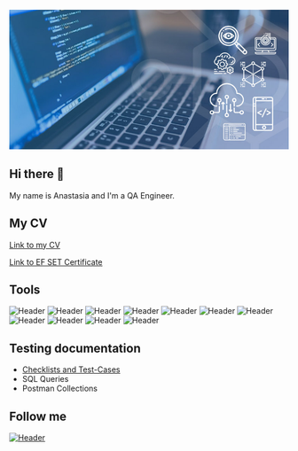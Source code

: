 ![Header](https://github.com/annastagithub/annastagithub/blob/a4293e385dd497dae228349fc90c90b6d0746a50/assets/blog3.jpg)

## Hi there 👋
My name is Anastasia and I'm a QA Engineer.

## My CV 
[Link to my CV](https://www.linkedin.com/in/anastasia-kazei/)  

[Link to EF SET Certificate](https://github.com/annastagithub/annastagithub/blob/main/assets/EF%20SET%20Certificate%20Anastasia%20Kazei.pdf)


## Tools
![Header](https://img.shields.io/badge/Jira-090909?style=for-the-badge&logo=jira&logoColor=136be1)
![Header](https://img.shields.io/badge/Postman-090909?style=for-the-badge&logo=postman&logoColor=f76935)
![Header](https://img.shields.io/badge/Github-090909?style=for-the-badge&logo=github&logoColor=8cc4d7)
![Header](https://img.shields.io/badge/Figma-090909?style=for-the-badge&logo=figma&logoColor=7d5fa6)
![Header](https://img.shields.io/badge/AdobeXD-090909?style=for-the-badge&logo=AdobeXD&logoColor=f7f7f7)
![Header](https://img.shields.io/badge/MySQL-090909?style=for-the-badge&logo=mysql&logoColor=00618a)
![Header](https://img.shields.io/badge/DevTools-090909?style=for-the-badge&logo=googlechrome&logoColor=2674f2)
![Header](https://img.shields.io/badge/AndroidStudio-090909?style=for-the-badge&logo=androidstudio&logoColor=3ad07d)
![Header](https://img.shields.io/badge/TestRail-090909?style=for-the-badge&logo=&logoColor=71b556)
![Header](https://img.shields.io/badge/CharlesProxy-090909?style=for-the-badge&logo=fiddler&logoColor=8cc4d7)
![Header](https://img.shields.io/badge/Fiddler-090909?style=for-the-badge&logo=fiddler&logoColor=8cc4d7)


## Testing documentation
- [Checklists and Test-Cases](https://docs.google.com/spreadsheets/d/1Dr3I9vViuU7WhoMuMQBdkNXurfeeTJjo6aVfcQV0pZc/edit?usp=sharing)
- SQL Queries
- Postman Collections

## Follow me

[![Header](https://img.shields.io/badge/Linkedin-090909?style=for-the-badge&logo=linkedin&logoColor=0073b1)](https://www.linkedin.com/in/anastasia-kazei/)




